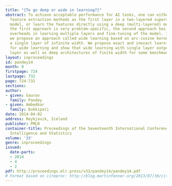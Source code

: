 ```yaml
---
title: "{To go deep or wide in learning?}"
abstract: To achieve acceptable performance for AI tasks, one can either use sophisticated
  feature extraction methods as the first layer in a two-layered supervised learning
  model, or learn the features directly using a deep (multi-layered) model. While
  the first approach is very problem-specific, the second approach has computational
  overheads in learning multiple layers and fine-tuning of the model. In this paper,
  we propose an approach called wide learning based on arc-cosine kernels, that learns
  a single layer of infinite width. We propose exact and inexact learning strategies
  for wide learning and show that wide learning with single layer outperforms single
  layer as well as deep architectures of finite width for some benchmark datasets.
layout: inproceedings
id: pandey14
month: 0
firstpage: 724
lastpage: 732
page: 724-732
sections: 
author:
- given: Gaurav
  family: Pandey
- given: Ambedkar
  family: Dukkipati
date: 2014-04-02
address: Reykjavik, Iceland
publisher: PMLR
container-title: Proceedings of the Seventeenth International Conference on Artificial
  Intelligence and Statistics
volume: '33'
genre: inproceedings
issued:
  date-parts:
  - 2014
  - 4
  - 2
pdf: http://proceedings.mlr.press/v33/pandey14/pandey14.pdf
# Format based on citeproc: http://blog.martinfenner.org/2013/07/30/citeproc-yaml-for-bibliographies/
---
```

